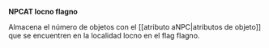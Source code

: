 **NPCAT locno flagno**

Almacena el número de objetos con el [[atributo aNPC|atributos de objeto]] que se encuentren en la localidad locno en el flag flagno.